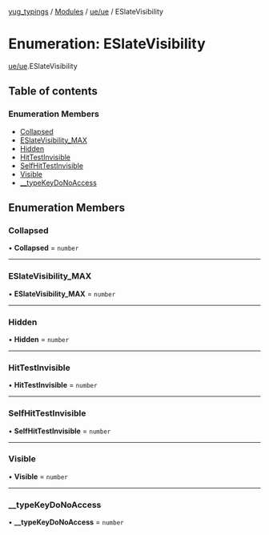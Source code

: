[yug_typings](../README.md) / [Modules](../modules.md) / [ue/ue](../modules/ue_ue.md) / ESlateVisibility

# Enumeration: ESlateVisibility

[ue/ue](../modules/ue_ue.md).ESlateVisibility

## Table of contents

### Enumeration Members

- [Collapsed](ue_ue.ESlateVisibility.md#collapsed)
- [ESlateVisibility\_MAX](ue_ue.ESlateVisibility.md#eslatevisibility_max)
- [Hidden](ue_ue.ESlateVisibility.md#hidden)
- [HitTestInvisible](ue_ue.ESlateVisibility.md#hittestinvisible)
- [SelfHitTestInvisible](ue_ue.ESlateVisibility.md#selfhittestinvisible)
- [Visible](ue_ue.ESlateVisibility.md#visible)
- [\_\_typeKeyDoNoAccess](ue_ue.ESlateVisibility.md#__typekeydonoaccess)

## Enumeration Members

### Collapsed

• **Collapsed** = `number`

___

### ESlateVisibility\_MAX

• **ESlateVisibility\_MAX** = `number`

___

### Hidden

• **Hidden** = `number`

___

### HitTestInvisible

• **HitTestInvisible** = `number`

___

### SelfHitTestInvisible

• **SelfHitTestInvisible** = `number`

___

### Visible

• **Visible** = `number`

___

### \_\_typeKeyDoNoAccess

• **\_\_typeKeyDoNoAccess** = `number`
